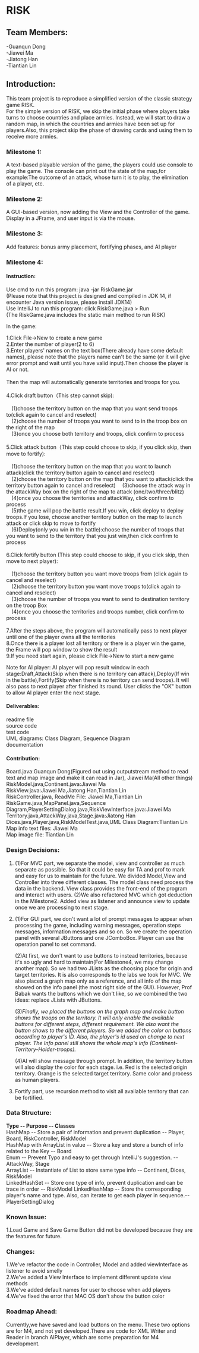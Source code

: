 # RISK

## Team Members:
-Guanqun Dong                                                          
-Jiawei Ma  
-Jiatong Han  
-Tiantian Lin  

## Introduction:
This team project is to reproduce a simplified version of the classic strategy game RISK.    
For the simple version of RISK, we skip the initial phase where players take turns to choose countries and place armies. Instead, we will start to draw a random map, in which the countries and armies have been set up for players.Also, this project skip the phase of drawing cards and using them to receive more armies.  

### Milestone 1:  
A text-based playable version of the game, the players could use console to play the game. The console can print out the state of the map,for example:The outcome of an attack, whose turn it is to play, the elimination of a player, etc.     

### Milestone 2:     
A GUI-based version, now adding the View and the Controller of the game. Display in a JFrame, and user input is via the mouse. 

### Milestone 3:
Add features: bonus army placement, fortifying phases, and AI player

### Milestone 4:






#### Instruction:    
Use cmd  to run this program: java -jar RiskGame.jar      
(Please note that this project is designed and compiled in JDK 14, if encounter Java version issue, please install JDK14)    
Use IntelliJ to run this program: click RiskGame.java > Run    
(The RiskGame.java includes the static main method to run RISK)    
  
In the game:   

1.Click File->New to create a new game<br>
2.Enter the number of player(2 to 6)<br>
3.Enter players' names on the text box(There already have some default names), please note that the players name can't be the same (or it will give error prompt and wait until you have valid input).Then choose the player is AI or not.<br>     
Then the map will automatically generate territories and troops for you.<br>                                                              
4.Click draft button（This step cannot skip):<br>           
&emsp;(1)choose the territory button on the map that you want send troops to(click again to cancel and reselect)            
&emsp;(2)choose the number of troops you want to send to in the troop box on the right of the map                                     
&emsp;(3)once you choose both territory and troops, click confirm to process<br>   
5.Click attack button（This step could choose to skip, if you click skip, then move to fortify):<br>         
&emsp;(1)choose the territory button on the map that you want to launch attack(click the territory button again to cancel and reselect)        
&emsp;(2)choose the territory button on the map that you want to attack(click the territory button again to cancel and reselect) &emsp;(3)choose the attack way in the attackWay box on the right of the map to attack (one/two/three/blitz)                           
&emsp;(4)once you choose the territories and attackWay, click confirm to process                                                       
&emsp;(5)the game will pop the battle result.If you win, click deploy to deploy troops.If you lose, choose another territory button on the map to launch attack or click skip to move to fortify                                                                     
&emsp;(6)Deploy(only you win in the battle):choose the number of troops that you want to send to the territory that you just win,then click confirm to process<br>      
6.Click fortify button (This step could choose to skip, if you click skip, then move to next player):     <br>          
&emsp;(1)choose the territory button you want move troops from (click again to cancel and reselect)         
&emsp;(2)choose the territory button you want move troops to(click again to cancel and reselect)          
&emsp;(3)choose the number of troops you want to send to destination territory on the troop Box    
&emsp;(4)once you choose the territories and troops number, click confirm to process<br>       
7.After the steps above, the program will automatically pass to next player until one of the player owns all the territories<br>
8.Once there is a player lost all territory or there is a player win the game, the Frame will pop window to show the result<br>
9.If you need start again, please click File->New to start a new game<br>

Note for AI player: AI player will pop result window in each stage:Draft,Attack(Skip when there is no territory can attack),Deploy(If win in the battle),Fortify(Skip when there is no territory can send troops). It will also pass to next player after finished its round.
User clicks the "OK" button to allow AI player enter the next stage.<br>



#### Deliverables:   
readme file         
source code                 
test code               
UML diagrams: Class Diagram, Sequence Diagram           
documentation           


#### Contribution: 
Board.java:Guanqun Dong(Figured out using outputstream method to read text and map image and make it can read in Jar), Jiawei Ma(All other things)                         
RiskModel.java,Continent.java:Jiawei Ma                                 
RiskView.java:Jiawei Ma,Jiatong Han,Tiantian Lin                                              
RiskController.java, ReadMe File: Jiawei Ma,Tiantian Lin                                    
RiskGame.java,MapPanel.java,Sequence Diagram,PlayerSettingDialog.java,RiskViewInterface.java:Jiawei Ma                                                                           
Territory.java,AttackWay.java,Stage.java:Jiatong Han                                                                    
Dices.java,Player.java,RiskModelTest.java,UML Class Diagram:Tiantian Lin                                                
Map info text files: Jiawei Ma<br>
Map image file: Tiantian Lin


### Design Decisions: 
1.  (1)For MVC part, we separate the model, view and controller as much separate as possible. So that it could be easy for TA and prof to mark and easy for us to maintain for the future. We divided Model,View and Controller into three different classes. The model class need process the data in the backend. View class provides the front-end of the program and interact with users.
    (2)We also refactored MVC which got deduction in the Milestone2. Added view as listener and announce view to update once we are processing to next stage.

2. (1)For GUI part, we don't want a lot of prompt messages to appear when processing the game, including warning messages, operation steps messages, information messages and so on. So we create the operation panel with several JButtons and one JComboBox. Player can use the operation panel to set command. 

   (2)At first, we don't want to use buttons to instead territories, because it's so ugly and hard to maintain(For Milestone4, we may change another map). So we had two JLists as the choosing place for origin and target territories. It is also corresponds to the labs we took for MVC. We also placed a graph map only as a reference, and all info of the map showed on the info panel (the most right side of the GUI). However, Prof Babak wants the buttons which we don't like, so we combined the two ideas: replace JLists with JButtons. 

   (3)<i>Finally, we placed the buttons on the graph map and make button shows the troops on the territory. It will only enable the available buttons for different steps, different requirement. We also want the button shows to the different players. So we added the color on buttons according to player's ID. Also, the player's id used on change to next player. The Info panel still shows the whole map's info (Continent-Territory-Holder-troops).</i>
   
   (4)AI will show message through prompt. In addition, the territory button will also display the color for each stage. i.e. Red is the selected origin territory. Orange is the selected target territory. Same color and process as human players.

3. Fortify part, use recursion method to visit all available territory that can be fortified.

### Data Structure: 
<b>Type -- Purpose -- Classes </b><br>
HashMap -- Store a pair of information and prevent duplication -- Player, Board, RiskController, RiskModel<br>
HashMap with ArrayList in value -- Store a key and store a bunch of info related to the Key -- Board<br>
Enum -- Prevent Typo and easy to get through IntelliJ's suggestion. -- AttackWay, Stage<br>
ArrayList -- Instantiate of List to store same type info -- Continent, Dices, RiskModel<br>
LinkedHashSet -- Store one type of info, prevent duplication and can be trace in order -- RiskModel
LinkedHashMap -- Store the corresponding player's name and type. Also, can iterate to get each player in sequence.-- PlayerSettingDialog


### Known Issue:     
1.Load Game and Save Game Button did not be developed because they are the features for future.<br>                                                                                                                    

### Changes:        
1.We've refactor the code in Controller, Model and added viewInterface as listener to avoid smelly                                                  
2.We've added a View Interface to implement different update view methods                                     
3.We've added default names for user to choose when add players                                                               
4.We've fixed the error that MAC OS don't show the button color                                                            

### Roadmap Ahead:                  
Currently,we have saved and load buttons on the menu. These two options are for M4, and not yet developed.There are code for XML Writer and Reader in branch AIPlayer, which are some preparation for M4 development.





